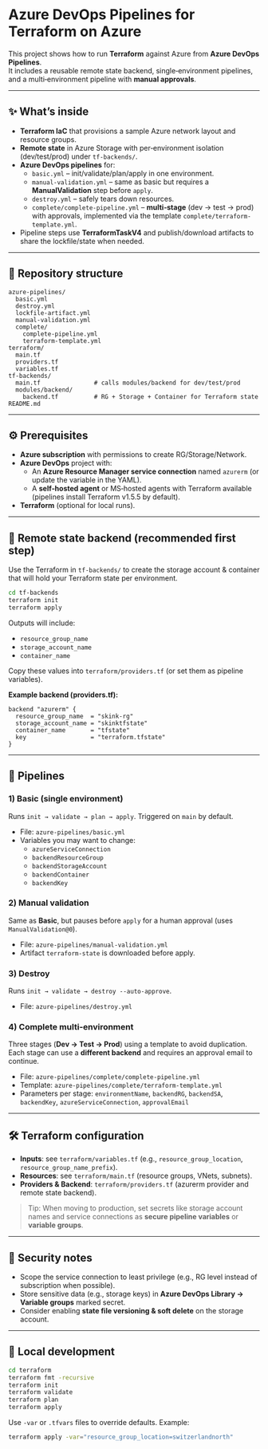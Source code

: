 # Azure DevOps Pipelines for Terraform on Azure

This project shows how to run **Terraform** against Azure from **Azure DevOps Pipelines**.  
It includes a reusable remote state backend, single‑environment pipelines, and a multi‑environment pipeline with **manual approvals**.

---

## ✨ What’s inside

- **Terraform IaC** that provisions a sample Azure network layout and resource groups.
- **Remote state** in Azure Storage with per‑environment isolation (dev/test/prod) under `tf-backends/`.
- **Azure DevOps pipelines** for:
  - `basic.yml` – init/validate/plan/apply in one environment.
  - `manual-validation.yml` – same as basic but requires a **ManualValidation** step before `apply`.
  - `destroy.yml` – safely tears down resources.
  - `complete/complete-pipeline.yml` – **multi‑stage** (dev → test → prod) with approvals, implemented via the template `complete/terraform-template.yml`.
- Pipeline steps use **TerraformTaskV4** and publish/download artifacts to share the lockfile/state when needed.

---

## 📁 Repository structure

```
azure-pipelines/
  basic.yml
  destroy.yml
  lockfile-artifact.yml
  manual-validation.yml
  complete/
    complete-pipeline.yml
    terraform-template.yml
terraform/
  main.tf
  providers.tf
  variables.tf
tf-backends/
  main.tf               # calls modules/backend for dev/test/prod
  modules/backend/
    backend.tf          # RG + Storage + Container for Terraform state
README.md
```

---

## ⚙️ Prerequisites

- **Azure subscription** with permissions to create RG/Storage/Network.
- **Azure DevOps** project with:
  - An **Azure Resource Manager service connection** named `azurerm` (or update the variable in the YAML).
  - A **self‑hosted agent** or MS‑hosted agents with Terraform available (pipelines install Terraform v1.5.5 by default).
- **Terraform** (optional for local runs).

---

## 🧱 Remote state backend (recommended first step)

Use the Terraform in `tf-backends/` to create the storage account & container that will hold your Terraform state per environment.

```bash
cd tf-backends
terraform init
terraform apply
```

Outputs will include:

- `resource_group_name`
- `storage_account_name`
- `container_name`

Copy these values into `terraform/providers.tf` (or set them as pipeline variables).

**Example backend (providers.tf):**

```hcl
backend "azurerm" {
  resource_group_name  = "skink-rg"
  storage_account_name = "skinktfstate"
  container_name       = "tfstate"
  key                  = "terraform.tfstate"
}
```

---

## 🚀 Pipelines

### 1) Basic (single environment)

Runs `init → validate → plan → apply`. Triggered on `main` by default.

- File: `azure-pipelines/basic.yml`
- Variables you may want to change:
  - `azureServiceConnection`
  - `backendResourceGroup`
  - `backendStorageAccount`
  - `backendContainer`
  - `backendKey`

### 2) Manual validation

Same as **Basic**, but pauses before `apply` for a human approval (uses `ManualValidation@0`).

- File: `azure-pipelines/manual-validation.yml`
- Artifact `terraform-state` is downloaded before apply.

### 3) Destroy

Runs `init → validate → destroy --auto-approve`.

- File: `azure-pipelines/destroy.yml`

### 4) Complete multi‑environment

Three stages (**Dev → Test → Prod**) using a template to avoid duplication. Each stage can use a **different backend** and requires an approval email to continue.

- File: `azure-pipelines/complete/complete-pipeline.yml`
- Template: `azure-pipelines/complete/terraform-template.yml`
- Parameters per stage: `environmentName`, `backendRG`, `backendSA`, `backendKey`, `azureServiceConnection`, `approvalEmail`

---

## 🛠️ Terraform configuration

- **Inputs**: see `terraform/variables.tf` (e.g., `resource_group_location`, `resource_group_name_prefix`).
- **Resources**: see `terraform/main.tf` (resource groups, VNets, subnets).
- **Providers & Backend**: `terraform/providers.tf` (azurerm provider and remote state backend).

> Tip: When moving to production, set secrets like storage account names and service connections as **secure pipeline variables** or **variable groups**.

---

## 🔐 Security notes

- Scope the service connection to least privilege (e.g., RG level instead of subscription when possible).
- Store sensitive data (e.g., storage keys) in **Azure DevOps Library → Variable groups** marked secret.
- Consider enabling **state file versioning & soft delete** on the storage account.

---

## 🧪 Local development

```bash
cd terraform
terraform fmt -recursive
terraform init
terraform validate
terraform plan
terraform apply
```

Use `-var` or `.tfvars` files to override defaults. Example:

```bash
terraform apply -var="resource_group_location=switzerlandnorth"
```
